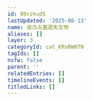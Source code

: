 ```yaml
---
id: 09rzkud5
lastUpdated: '2025-06-13'
name: 波马古墓遗失文物
aliases: []
layer: 3
categoryId: cat_KRnRW8TN
tagIds: []
nsfw: false
parent: ''
relatedEntries: []
timelineEvents: []
titledLinks: []
---
```


